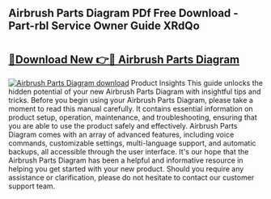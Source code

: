 ## Airbrush Parts Diagram PDf Free Download - Part-rbI Service Owner Guide XRdQo

# <h2><a href="http://dfn6pe.blite.top/?on=Airbrush+Parts+Diagram">🔗Download New 👉🔴 Airbrush Parts Diagram</a></h2>

[![Airbrush Parts Diagram download](https://i.imgur.com/lujVjoI.png)](http://dfn6pe.blite.top/?on=Airbrush+Parts+Diagram)
Product Insights This guide unlocks the hidden potential of your new Airbrush Parts Diagram with insightful tips and tricks. Before you begin using your Airbrush Parts Diagram, please take a moment to read this manual carefully. It contains essential information on product setup, operation, maintenance, and troubleshooting, ensuring that you are able to use the product safely and effectively. Airbrush Parts Diagram comes with an array of advanced features, including voice commands, customizable settings, multi-language support, and automatic backups, all accessible through the user interface. It's our hope that the Airbrush Parts Diagram has been a helpful and informative resource in helping you get started with your new product. Should you require any assistance or clarification, please do not hesitate to contact our customer support team.
